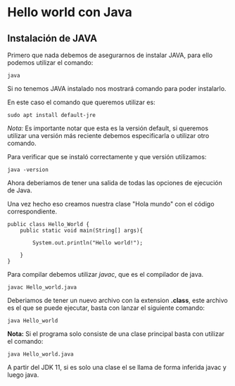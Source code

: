 # Hello world con Java

## Instalación de JAVA
Primero que nada debemos de asegurarnos de instalar JAVA, para ello podemos utilizar el comando:

```
java
```

Si no tenemos JAVA instalado nos mostrará comando para poder instalarlo.

En este caso el comando que queremos utilizar es:

```
sudo apt install default-jre
```
*Nota:* Es importante notar que esta es la versión default, si queremos utilizar una versión más reciente debemos especificarla o utilizar otro comando.

Para verificar que se instaló correctamente y que versión utilizamos:

```
java -version
```

Ahora deberiamos de tener una salida de todas las opciones de ejecución de Java.

Una vez hecho eso creamos nuestra clase "Hola mundo" con el código correspondiente.

```
public class Hello_World {
    public static void main(String[] args){

        System.out.println("Hello world!");

    }
}
```
Para compilar debemos utilizar *javac*, que es el compilador de java.

```
javac Hello_world.java
```

Deberiamos de tener un nuevo archivo con la extension **.class**, este archivo es el que se puede ejecutar, basta con lanzar el siguiente comando:

```
java Hello_world
```

**Nota:** Si el programa solo consiste de una clase principal basta con utilizar el comando:

```
java Hello_world.java
```

A partir del JDK 11, si es solo una clase el se llama de forma inferida javac y luego java.